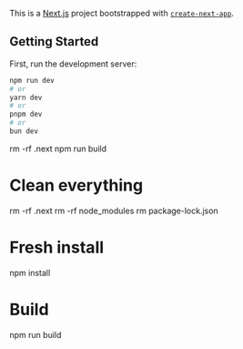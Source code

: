 This is a [Next.js](https://nextjs.org) project bootstrapped with [`create-next-app`](https://nextjs.org/docs/app/api-reference/cli/create-next-app).

## Getting Started

First, run the development server:

```bash
npm run dev
# or
yarn dev
# or
pnpm dev
# or
bun dev
```


rm -rf .next
npm run build



# Clean everything
rm -rf .next
rm -rf node_modules
rm package-lock.json

# Fresh install
npm install

# Build
npm run build
